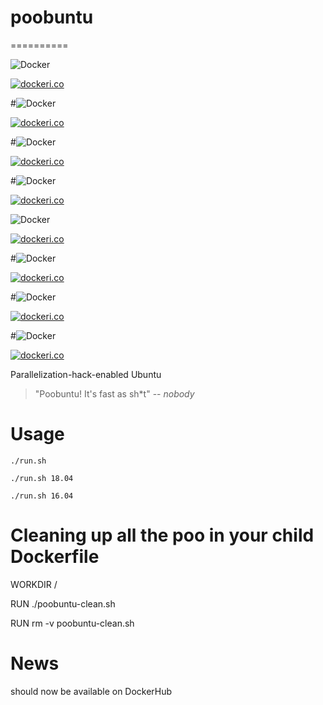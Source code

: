 # poobuntu
==========

![Docker](https://github.com/InnovAnon-Inc/poobuntu/workflows/Docker/badge.svg)

[![dockeri.co](https://dockeri.co/image/innovanon/poobuntu)](https://hub.docker.com/r/innovanon/poobuntu/)


#![Docker](https://github.com/InnovAnon-Inc/poobuntu-20.04/workflows/Docker/badge.svg)

[![dockeri.co](https://dockeri.co/image/innovanon/poobuntu-20.04)](https://hub.docker.com/r/innovanon/poobuntu-20.04/)


#![Docker](https://github.com/InnovAnon-Inc/poobuntu-18.04/workflows/Docker/badge.svg)

[![dockeri.co](https://dockeri.co/image/innovanon/poobuntu-18.04)](https://hub.docker.com/r/innovanon/poobuntu-18.04/)


#![Docker](https://github.com/InnovAnon-Inc/poobuntu-16.04/workflows/Docker/badge.svg)

[![dockeri.co](https://dockeri.co/image/innovanon/poobuntu-16.04)](https://hub.docker.com/r/innovanon/poobuntu-16.04/)


![Docker](https://github.com/InnovAnon-Inc/poodeb/workflows/Docker/badge.svg)

[![dockeri.co](https://dockeri.co/image/innovanon/poodeb)](https://hub.docker.com/r/innovanon/poodeb/)


#![Docker](https://github.com/InnovAnon-Inc/poodeb-20.04/workflows/Docker/badge.svg)

[![dockeri.co](https://dockeri.co/image/innovanon/poodeb-20.04)](https://hub.docker.com/r/innovanon/poodeb-20.04/)


#![Docker](https://github.com/InnovAnon-Inc/poodeb-18.04/workflows/Docker/badge.svg)

[![dockeri.co](https://dockeri.co/image/innovanon/poodeb-18.04)](https://hub.docker.com/r/innovanon/poodeb-18.04/)


#![Docker](https://github.com/InnovAnon-Inc/poodeb-16.04/workflows/Docker/badge.svg)

[![dockeri.co](https://dockeri.co/image/innovanon/poodeb-16.04)](https://hub.docker.com/r/innovanon/poodeb-16.04/)



Parallelization-hack-enabled Ubuntu

> "Poobuntu! It's fast as sh*t"
> -- <cite>nobody</cite>

# Usage
`./run.sh`

`./run.sh 18.04`

`./run.sh 16.04`

# Cleaning up all the poo in your child Dockerfile
WORKDIR /

RUN ./poobuntu-clean.sh

RUN rm -v poobuntu-clean.sh

# News

should now be available on DockerHub

